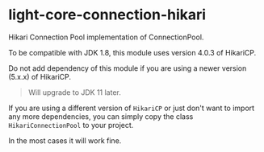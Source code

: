 # light-core-connection-hikari

Hikari Connection Pool implementation of ConnectionPool.

To be compatible with JDK 1.8, this module uses version 4.0.3 of HikariCP. 

Do not add dependency of this module if you are using a newer version (5.x.x) of HikariCP.

> Will upgrade to JDK 11 later.

If you are using a different version of `HikariCP` or just 
don't want to import any more dependencies, you can simply copy
the class `HikariConnectionPool` to your project.

In the most cases it will work fine.
